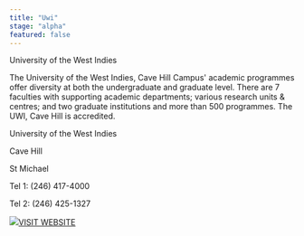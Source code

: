 ```yaml
---
title: "Uwi"
stage: "alpha"
featured: false
---
```


University of the West Indies

The University of the West Indies, Cave Hill Campus'
academic programmes offer diversity at both the undergraduate and graduate
level. There are 7 faculties with supporting academic departments; various
research units & centres; and two graduate institutions and more than 500
programmes. The UWI, Cave Hill is accredited.

University of the West Indies

Cave Hill

St Michael 

Tel 1: (246) 417-4000

Tel 2: (246) 425-1327

[![](https://www.gov.bb/fileadmin/template/images/i-visit-white.png)](http://www.nsc.gov.bb/)[VISIT WEBSITE](https://cavehill.uwi.edu/)